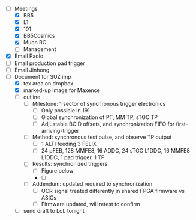 - [ ] Meetings
  - [x] BB5
  - [x] L1
  - [x] 191
  - [x] BB5Cosmics
  - [x] Muon RC
  - [ ] Management
- [x] Email Paolo
- [ ] Email production pad trigger
- [ ] Email Jinhong
- [ ] Document for SUZ imp
  - [x] tex area on dropbox
  - [x] marked-up image for Maxence
  - [ ] outline
    - [ ] Milestone: 1 sector of synchronous trigger electronics
      - [ ] Only possible in 191
      - [ ] Global synchronization of PT, MM TP, sTGC TP
      - [ ] Adjustable BCID offsets, and synchronization FIFO for first-arriving-trigger
    - [ ] Method: synchronous test pulse, and observe TP output
      - [ ] 1 ALTI feeding 3 FELIX
      - [ ] 24 pFEB, 128 MMFE8, 16 ADDC, 24 sTGC L1DDC, 16 MMFE8 L1DDC, 1 pad trigger, 1 TP
    - [ ] Results: synchronized triggers
      - [ ] Figure below
      - [ ] 
    - [ ] Addendum: updated required to synchronization
      - [ ] OCR signal treated differently in shared FPGA firmware vs ASICs
      - [ ] Firmware updated, will retest to confirm
  - [ ] send draft to LoL tonight
